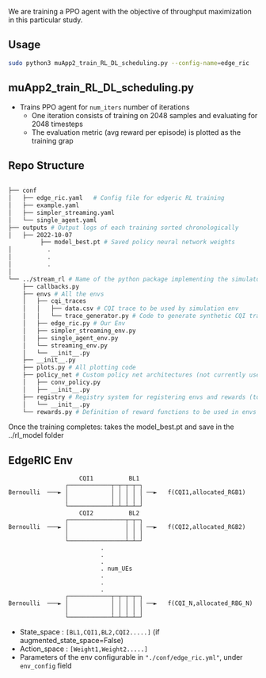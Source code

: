 We are training a PPO agent with the objective of throughput maximization in this particular study.

## Usage

```bash
sudo python3 muApp2_train_RL_DL_scheduling.py --config-name=edge_ric
```

## muApp2_train_RL_DL_scheduling.py

* Trains PPO agent for ```num_iters``` number of iterations
    * One iteration consists of training on 2048 samples and evaluating for 2048 timesteps
    * The evaluation metric (avg reward per episode) is plotted as the training grap


## Repo Structure
```bash

├── conf
│   ├── edge_ric.yaml   # Config file for edgeric RL training
│   ├── example.yaml
│   ├── simpler_streaming.yaml
│   └── single_agent.yaml
├── outputs # Output logs of each training sorted chronologically
│   ├── 2022-10-07
         ├── model_best.pt # Saved policy neural network weights
│          .
│          .
│          .
│          
└── ../stream_rl # Name of the python package implementing the simulator mechanisms
    ├── callbacks.py
    ├── envs # All the envs
    │   ├── cqi_traces
    │   │   ├── data.csv # CQI trace to be used by simulation env
    │   │   └── trace_generator.py # Code to generate synthetic CQI traces
    │   ├── edge_ric.py # Our Env 
    │   ├── simpler_streaming_env.py
    │   ├── single_agent_env.py
    │   └── streaming_env.py
    │   └── __init__.py
    ├── __init__.py
    ├── plots.py # All plotting code
    ├── policy_net # Custom policy net architectures (not currently used)
    │   ├── conv_policy.py
    │   ├── __init__.py
    ├── registry # Registry system for registering envs and rewards (to keep things modular)
    │   └── __init__.py
    └── rewards.py # Definition of reward functions to be used in envs
```
Once the training completes: takes the model_best.pt and save in the ../rl_model folder

## EdgeRIC Env

```
                    CQI1          BL1
                ┌────────────┬─┬─┬─┬─┐
Bernoulli  ───► │            │ │ │ │ │ ──►   f(CQI1,allocated_RGB1)
                │            │ │ │ │ │
                └────────────┴─┴─┴─┴─┘
                    CQI2          BL2
                ┌────────────────┬─┬─┐
Bernoulli  ───► │                │ │ │ ──►   f(CQI2,allocated_RGB2)
                │                │ │ │
                └────────────────┴─┴─┘
                          .
                          .
                          .
                          . num_UEs
                          .
                          .
                          .
                ┌────────────┬─┬─┬─┬─┐
Bernoulli  ───► │            │ │ │ │ │ ──►   f(CQI_N,allocated_RBG_N)
                │            │ │ │ │ │
                └────────────┴─┴─┴─┴─┘
```


* State_space : ```[BL1,CQI1,BL2,CQI2.....]``` (if augmented_state_space=False)
* Action_space : ```[Weight1,Weight2.....]```
* Parameters of the env configurable in ```"./conf/edge_ric.yml"```, under ```env_config``` field

